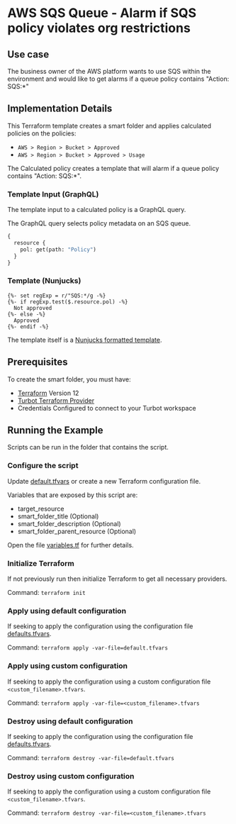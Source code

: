 # AWS SQS Queue - Alarm if SQS policy violates org restrictions

## Use case

The business owner of the AWS platform wants to use SQS within the environment and would like to get alarms if a queue
policy contains "Action: SQS:*"

## Implementation Details

This Terraform template creates a smart folder and applies calculated policies on the policies:

- `AWS > Region > Bucket > Approved`
- `AWS > Region > Bucket > Approved > Usage`

The Calculated policy creates a template that will alarm if a queue policy contains "Action: SQS:*".

### Template Input (GraphQL)

The template input to a calculated policy is a GraphQL query.

The GraphQL query selects policy metadata on an SQS queue.

```graphql
{
  resource {
    pol: get(path: "Policy")
  }
}
```

### Template (Nunjucks)

```nunjucks
{%- set regExp = r/"SQS:*/g -%}
{%- if regExp.test($.resource.pol) -%}
  Not approved
{%- else -%}
  Approved
{%- endif -%}
```

The template itself is a [Nunjucks formatted template](https://mozilla.github.io/nunjucks/templating.html).

## Prerequisites

To create the smart folder, you must have:

- [Terraform](https://www.terraform.io) Version 12
- [Turbot Terraform Provider](https://turbot.com/v5/docs/reference/terraform)
- Credentials Configured to connect to your Turbot workspace

## Running the Example

Scripts can be run in the folder that contains the script.

### Configure the script

Update [default.tfvars](default.tfvars) or create a new Terraform configuration file.

Variables that are exposed by this script are:

- target_resource
- smart_folder_title (Optional)
- smart_folder_description (Optional)
- smart_folder_parent_resource (Optional)

Open the file [variables.tf](variables.tf) for further details.

### Initialize Terraform

If not previously run then initialize Terraform to get all necessary providers.

Command: `terraform init`

### Apply using default configuration

If seeking to apply the configuration using the configuration file [defaults.tfvars](defaults.tfvars).

Command: `terraform apply -var-file=default.tfvars`

### Apply using custom configuration

If seeking to apply the configuration using a custom configuration file `<custom_filename>.tfvars`.

Command: `terraform apply -var-file=<custom_filename>.tfvars`

### Destroy using default configuration

If seeking to apply the configuration using the configuration file [defaults.tfvars](defaults.tfvars).

Command: `terraform destroy -var-file=default.tfvars`

### Destroy using custom configuration

If seeking to apply the configuration using a custom configuration file `<custom_filename>.tfvars`.

Command: `terraform destroy -var-file=<custom_filename>.tfvars`
